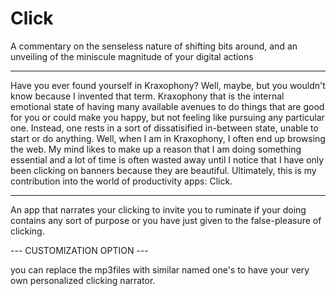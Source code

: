 # Click
A commentary on the senseless nature of shifting bits around, and an unveiling of the miniscule magnitude of your digital actions

---

Have you ever found yourself in Kraxophony? 
Well, maybe, but you wouldn't know because I invented that term.
Kraxophony that is the internal emotional state of having many available avenues to do things that are good for you or could make you happy, but not feeling like pursuing any particular one. Instead, one rests in a sort of dissatisified in-between state, unable to start or do anything.
Well, when I am in Kraxophony, I often end up browsing the web. My mind likes to make up a reason that I am doing something essential and a lot of time is often wasted away until I notice that I have only been clicking on banners because they are beautiful.
Ultimately, this is my contribution into the world of productivity apps:
Click.

---
An app that narrates your clicking to invite you to ruminate if your doing contains any sort of purpose or you have just given to the false-pleasure of clicking.

--- CUSTOMIZATION OPTION ---

you can replace the mp3files with similar named one's to have your very own personalized clicking narrator.
